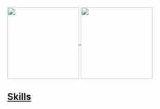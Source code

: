 <div>
  <a href="https://github.com/M4on">
   <img align="center" height="165" src="https://github-readme-stats.vercel.app/api/top-langs/?username=M4on&layout=compact&langs_count=16&theme=dracula"/>
  <img align="center" height="165" src="https://github-readme-stats.vercel.app/api?username=M4on&show_icons=true&theme=dracula&include_all_commits=true&count_private=true&hide=issues"/>
  </div>

 ## Skills
